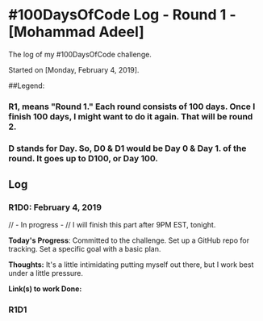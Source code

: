 # #100DaysOfCode Log - Round 1 - [Mohammad Adeel]

The log of my #100DaysOfCode challenge.

Started on [Monday, February 4, 2019].

##Legend:
### R1, means "Round 1." Each round consists of 100 days. Once I finish 100 days, I might want to do it again. That will be round 2.

### D stands for Day. So, D0 & D1 would be  Day 0 & Day 1. of the round. It goes up to D100, or Day 100.


## Log


### R1D0: February 4, 2019

// - In progress - // I will finish this part after 9PM EST, tonight.

**Today's Progress**: Committed to the challenge. Set up a GitHub repo for tracking. Set a specific goal with a basic plan.

**Thoughts:** It's a little intimidating putting myself out there, but I work best under a little pressure.

**Link(s) to work Done:**


### R1D1
